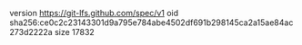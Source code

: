 version https://git-lfs.github.com/spec/v1
oid sha256:ce0c2c23143301d9a795e784abe4502df691b298145ca2a15ae84ac273d2222a
size 17832
